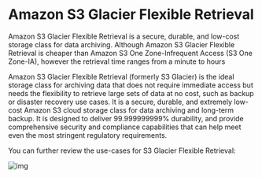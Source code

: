 # Amazon S3 Glacier Flexible Retrieval

Amazon S3 Glacier Flexible Retrieval is a secure, durable, and low-cost storage class for data archiving. Although Amazon S3 Glacier Flexible Retrieval is cheaper than Amazon S3 One Zone-Infrequent Access (S3 One Zone-IA), however the retrieval time ranges from a minute to hours

Amazon S3 Glacier Flexible Retrieval (formerly S3 Glacier) is the ideal storage class for archiving data that does not require immediate access but needs the flexibility to retrieve large sets of data at no cost, such as backup or disaster recovery use cases. It is a secure, durable, and extremely low-cost Amazon S3 cloud storage class for data archiving and long-term backup. It is designed to deliver 99.999999999% durability, and provide comprehensive security and compliance capabilities that can help meet even the most stringent regulatory requirements.

You can further review the use-cases for S3 Glacier Flexible Retrieval:

![img](https://assets-pt.media.datacumulus.com/aws-clf-pt/assets/pt3-q14-i1.jpg)
